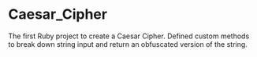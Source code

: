 # Caesar_Cipher

The first Ruby project to create a Caesar Cipher. Defined custom methods to break down string input and return an obfuscated version of the string.
